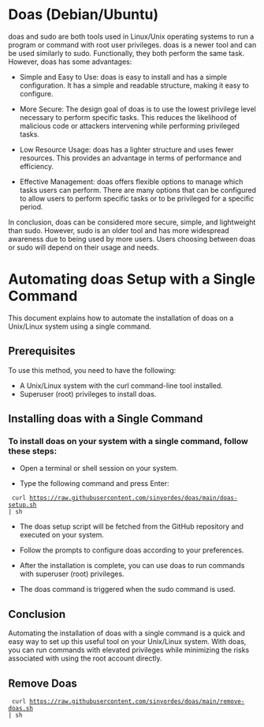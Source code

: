 # Doas (Debian/Ubuntu)
doas and sudo are both tools used in Linux/Unix operating systems to run a program or command with root user privileges. doas is a newer tool and can be used similarly to sudo. Functionally, they both perform the same task. However, doas has some advantages:

* Simple and Easy to Use: doas is easy to install and has a simple configuration. It has a simple and readable structure, making it easy to configure.

* More Secure: The design goal of doas is to use the lowest privilege level necessary to perform specific tasks. This reduces the likelihood of malicious code or attackers intervening while performing privileged tasks.

* Low Resource Usage: doas has a lighter structure and uses fewer resources. This provides an advantage in terms of performance and efficiency.

* Effective Management: doas offers flexible options to manage which tasks users can perform. There are many options that can be configured to allow users to perform specific tasks or to be privileged for a specific period.

In conclusion, doas can be considered more secure, simple, and lightweight than sudo. However, sudo is an older tool and has more widespread awareness due to being used by more users. Users choosing between doas or sudo will depend on their usage and needs.

# Automating doas Setup with a Single Command
This document explains how to automate the installation of doas on a Unix/Linux system using a single command.

## Prerequisites
To use this method, you need to have the following:

* A Unix/Linux system with the curl command-line tool installed.
* Superuser (root) privileges to install doas.
## Installing doas with a Single Command

### To install doas on your system with a single command, follow these steps:

* Open a terminal or shell session on your system.

* Type the following command and press Enter:

<code> curl https://raw.githubusercontent.com/sinyordes/doas/main/doas-setup.sh | sh </code>
* The doas setup script will be fetched from the GitHub repository and executed on your system.

* Follow the prompts to configure doas according to your preferences.

* After the installation is complete, you can use doas to run commands with superuser (root) privileges.
* The doas command is triggered when the sudo command is used.

## Conclusion
Automating the installation of doas with a single command is a quick and easy way to set up this useful tool on your Unix/Linux system. With doas, you can run commands with elevated privileges while minimizing the risks associated with using the root account directly.

## Remove Doas

<code> curl https://raw.githubusercontent.com/sinyordes/doas/main/remove-doas.sh | sh </code>
